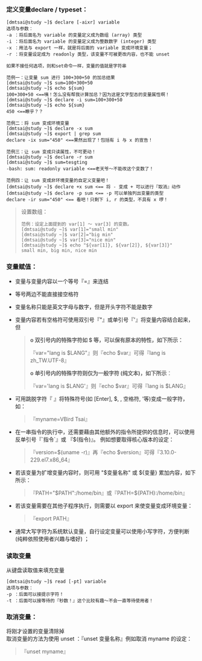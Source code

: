 ### 定义变量declare / typeset：

```
[dmtsai@study ~]$ declare [-aixr] variable
选项与参数：
-a ：将后面名为 variable 的变量定义成为数组 (array) 类型
-i ：将后面名为 variable 的变量定义成为整数数字 (integer) 类型
-x ：用法与 export 一样，就是将后面的 variable 变成环境变量；
-r ：将变量设定成为 readonly 类型，该变量不可被更改内容，也不能 unset

如果不接任何选项，则和set命令一样，变量的值就是字符串

范例一：让变量 sum 进行 100+300+50 的加总结果
[dmtsai@study ~]$ sum=100+300+50
[dmtsai@study ~]$ echo ${sum}
100+300+50 <==咦！怎么没有帮我计算加总？因为这是文字型态的变量属性啊！
[dmtsai@study ~]$ declare -i sum=100+300+50
[dmtsai@study ~]$ echo ${sum}
450 <==瞭乎？？

范例二：将 sum 变成环境变量
[dmtsai@study ~]$ declare -x sum
[dmtsai@study ~]$ export | grep sum
declare -ix sum="450" <==果然出现了！包括有 i 与 x 的宣告！

范例三：让 sum 变成只读属性，不可更动！
[dmtsai@study ~]$ declare -r sum
[dmtsai@study ~]$ sum=tesgting
-bash: sum: readonly variable <==老天爷～不能改这个变数了！

范例四：让 sum 变成非环境变量的自定义变量吧！
[dmtsai@study ~]$ declare +x sum <== 将 - 变成 + 可以进行『取消』动作
[dmtsai@study ~]$ declare -p sum <== -p 可以单独列出变量的类型
declare -ir sum="450" <== 看吧！只剩下 i, r 的类型，不具有 x 啰！
```

> 设置数组：
>
> ```
> 范例：设定上面提到的 var[1] ～ var[3] 的变数。
> [dmtsai@study ~]$ var[1]="small min"
> [dmtsai@study ~]$ var[2]="big min"
> [dmtsai@study ~]$ var[3]="nice min"
> [dmtsai@study ~]$ echo "${var[1]}, ${var[2]}, ${var[3]}"
> small min, big min, nice min
> ```

### 变量赋值：

* 变量与变量内容以一个等号『=』来连结
* 等号两边不能直接接空格符
* 变量名称只能是英文字母与数字，但是开头字符不能是数字
* 变量内容若有空格符可使用双引号『"』或单引号『'』将变量内容结合起来，但
  > **o 双引号内的特殊字符如 $ 等，可以保有原本的特性，如下所示：**
  >
  > 『var="lang is $LANG"』则『echo $var』可得『lang is zh\_TW.UTF-8』
  >
  > **o 单引号内的特殊字符则仅为一般字符 \(纯文本\)，如下所示**：
  >
  > 『var='lang is $LANG'』则『echo $var』可得『lang is $LANG』
* 可用跳脱字符『  』将特殊符号\(如 \[Enter\], $, \, 空格符, '等\)变成一般字符，如：
  > 『myname=VBird Tsai』
* 在一串指令的执行中，还需要藉由其他额外的指令所提供的信息时，可以使用反单引号『\`指令\`』或 『$\(指令\)』。 例如想要取得核心版本的设定：

  > 『version=$\(uname -r\)』再『echo $version』可得『3.10.0-229.el7.x86\_64』

* 若该变量为扩增变量内容时，则可用 "$变量名称" 或 ${变量} 累加内容，如下所示：

  > 『PATH="$PATH":/home/bin』或『PATH=${PATH}:/home/bin』

* 若该变量需要在其他子程序执行，则需要以 export 来使变量变成环境变量：

  > 『export PATH』

* 通常大写字符为系统默认变量，自行设定变量可以使用小写字符，方便判断 \(纯粹依照使用者兴趣与嗜好\) ；

### 读取变量

从键盘读取值来填充变量

```
[dmtsai@study ~]$ read [-pt] variable
选项与参数：
-p ：后面可以接提示字符！
-t ：后面可以接等待的『秒数！』这个比较有趣～不会一直等待使用者！
```

### 取消变量：

将刚才设置的变量清除掉  
取消变量的方法为使用 unset ：『unset 变量名称』例如取消 myname 的设定：

> 『unset myname』



